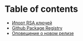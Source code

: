 # Table of contents

* [Ипорт RSA ключей](README.md)
* [Github Package Registry](github-package-registry.md)
* [Оповещение о новом релизе](opoveshenie-o-novom-relize.md)

